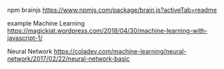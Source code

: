 npm brainjs
https://www.npmjs.com/package/brain.js?activeTab=readme

example Machine Learning
https://magickiat.wordpress.com/2018/04/30/machine-learning-with-javascript-1/

Neural Network
https://coladev.com/machine-learning/neural-network/2017/02/22/neural-network-basic
